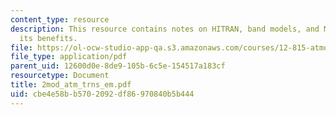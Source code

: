 ```yaml
---
content_type: resource
description: This resource contains notes on HITRAN, band models, and MODTRAN and
  its benefits.
file: https://ol-ocw-studio-app-qa.s3.amazonaws.com/courses/12-815-atmospheric-radiation-fall-2006/cbe4e58bb5702092df86970840b5b444_2mod_atm_trns_em.pdf
file_type: application/pdf
parent_uid: 12600d0e-8de9-105b-6c5e-154517a183cf
resourcetype: Document
title: 2mod_atm_trns_em.pdf
uid: cbe4e58b-b570-2092-df86-970840b5b444
---
```

